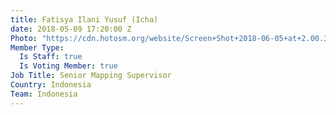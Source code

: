 ```yaml
---
title: Fatisya Ilani Yusuf (Icha)
date: 2018-05-09 17:20:00 Z
Photo: "https://cdn.hotosm.org/website/Screen+Shot+2018-06-05+at+2.00.34+PM.png"
Member Type:
  Is Staff: true
  Is Voting Member: true
Job Title: Senior Mapping Supervisor
Country: Indonesia
Team: Indonesia
---
```


